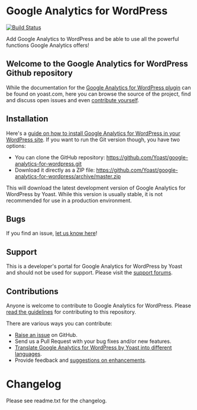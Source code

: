 Google Analytics for WordPress
==============================

[![Build Status](https://api.travis-ci.org/Yoast/google-analytics-for-wordpress.png?branch=master)](https://travis-ci.org/Yoast/google-analytics-for-wordpress)

Add Google Analytics to WordPress and be able to use all the powerful functions Google Analytics offers!


Welcome to the Google Analytics for WordPress Github repository
----------------------------------------------

While the documentation for the [Google Analytics for WordPress plugin](http://yoast.com/wordpress/google-analytics/) can be found on yoast.com, here
you can browse the source of the project, find and discuss open issues and even
[contribute yourself](https://github.com/Yoast/google-analytics-for-wordpress/blob/master/CONTRIBUTING.md).

Installation
------------

Here's a [guide on how to install Google Analytics for WordPress in your WordPress site](http://yoast.com/wordpress/google-analytics/installation/).
If you want to run the Git version though, you have two options:

* You can clone the GitHub repository: https://github.com/Yoast/google-analytics-for-wordpress.git
* Download it directly as a ZIP file: https://github.com/Yoast/google-analytics-for-wordpress/archive/master.zip

This will download the latest development version of Google Analytics for WordPress by Yoast. While this version is usually stable,
it is not recommended for use in a production environment.

Bugs
----
If you find an issue, [let us know here](https://github.com/Yoast/google-analytics-for-wordpress/issues/new)!

Support
-------
This is a developer's portal for Google Analytics for WordPress by Yoast and should not be used for support. Please visit the
[support forums](http://wordpress.org/support/plugin/google-analytics-for-wordpress).

Contributions
-------------
Anyone is welcome to contribute to Google Analytics for WordPress. Please
[read the guidelines](https://github.com/Yoast/google-analytics-for-wordpress/blob/master/CONTRIBUTING.md) for contributing to this
repository.

There are various ways you can contribute:

* [Raise an issue](https://github.com/Yoast/google-analytics-for-wordpress/issues) on GitHub.
* Send us a Pull Request with your bug fixes and/or new features.
* [Translate Google Analytics for WordPress by Yoast into different languages](http://translate.yoast.com/projects/google-analytics-for-wordpress).
* Provide feedback and [suggestions on enhancements](https://github.com/Yoast/google-analytics-for-wordpress/issues?direction=desc&labels=Enhancement&page=1&sort=created&state=open).

Changelog
=========

Please see readme.txt for the changelog.